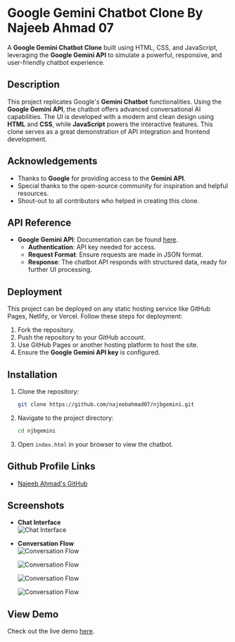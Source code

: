 # Google Gemini Chatbot Clone By Najeeb Ahmad 07

A **Google Gemini Chatbot Clone** built using HTML, CSS, and JavaScript, leveraging the **Google Gemini API** to simulate a powerful, responsive, and user-friendly chatbot experience.

## Description
This project replicates Google's **Gemini Chatbot** functionalities. Using the **Google Gemini API**, the chatbot offers advanced conversational AI capabilities. The UI is developed with a modern and clean design using **HTML** and **CSS**, while **JavaScript** powers the interactive features. This clone serves as a great demonstration of API integration and frontend development.

## Acknowledgements
- Thanks to **Google** for providing access to the **Gemini API**.
- Special thanks to the open-source community for inspiration and helpful resources.
- Shout-out to all contributors who helped in creating this clone.

## API Reference
- **Google Gemini API**: Documentation can be found [here](https://ai.google.dev/gemini-api).
  - **Authentication**: API key needed for access.
  - **Request Format**: Ensure requests are made in JSON format.
  - **Response**: The chatbot API responds with structured data, ready for further UI processing.

## Deployment
This project can be deployed on any static hosting service like GitHub Pages, Netlify, or Vercel. Follow these steps for deployment:
1. Fork the repository.
2. Push the repository to your GitHub account.
3. Use GitHub Pages or another hosting platform to host the site.
4. Ensure the **Google Gemini API key** is configured.

## Installation
1. Clone the repository:
    ```bash
    git clone https://github.com/najeebahmad07/njbgemini.git
    ```
2. Navigate to the project directory:
    ```bash
    cd njbgemini
    ```
3. Open `index.html` in your browser to view the chatbot.

## Github Profile Links
- [Najeeb Ahmad's GitHub](https://github.com/najeebahmad07)

## Screenshots
- **Chat Interface**  
  ![Chat Interface](https://ibb.co/6t3Z2Pw)

- **Conversation Flow**  
  ![Conversation Flow](https://ibb.co/ZXZ08CP)

   ![Conversation Flow](https://ibb.co/9g8bKh8)

   ![Conversation Flow](https://ibb.co/7g8wdtX)

   ![Conversation Flow](https://ibb.co/Hr3FhnY)

## View Demo
Check out the live demo [here](https://njbgemini.netlify.app/).
